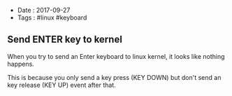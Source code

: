 - Date : 2017-09-27
- Tags : #linux #keyboard

## Send ENTER key to kernel

When you try to send an Enter keyboard to linux kernel, it looks like nothing happens.

This is because you only send a key press (KEY DOWN) but don't send an key release (KEY UP) event after that.

